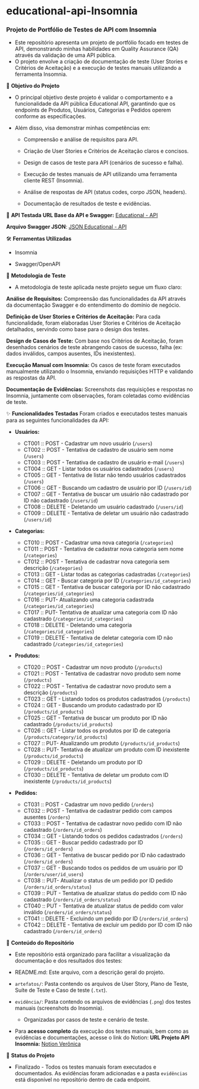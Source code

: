 # educational-api-Insomnia

### Projeto de Portfólio de Testes de API com Insomnia
- Este repositório apresenta um projeto de portfólio focado em testes de API, demonstrando minhas habilidades em Quality Assurance (QA) através da validação de uma API pública. 
- O projeto envolve a criação de documentação de teste (User Stories e Critérios de Aceitação) e a execução de testes manuais utilizando a ferramenta Insomnia.

🎯 **Objetivo do Projeto**
- O principal objetivo deste projeto é validar o comportamento e a funcionalidade da API pública Educational API, garantindo que os endpoints de Produtos, Usuários, Categorias e Pedidos operem conforme as especificações. 
- Além disso, visa demonstrar minhas competências em:

    - Compreensão e análise de requisitos para API.

    - Criação de User Stories e Critérios de Aceitação claros e concisos.

    - Design de casos de teste para API (cenários de sucesso e falha).

    - Execução de testes manuais de API utilizando uma ferramenta cliente REST (Insomnia).

    - Análise de respostas de API (status codes, corpo JSON, headers).

    - Documentação de resultados de teste e evidências.

🔗 **API Testada**
**URL Base da API e Swagger:** [Educational - API](https://educational-api-75qy.onrender.com/api-docs/)

**Arquivo Swagger JSON**: [JSON Educational - API](https://educational-api-75qy.onrender.com/swagger.json)

🛠️ **Ferramentas Utilizadas**
- Insomnia

- Swagger/OpenAPI

📝 **Metodologia de Teste** 
- A metodologia de teste aplicada neste projeto segue um fluxo claro:

**Análise de Requisitos:** Compreensão das funcionalidades da API através da documentação Swagger e do entendimento do domínio de negócio.

**Definição de User Stories e Critérios de Aceitação:** Para cada funcionalidade, foram elaboradas User Stories e Critérios de Aceitação detalhados, servindo como base para o design dos testes.

**Design de Casos de Teste:** Com base nos Critérios de Aceitação, foram desenhados cenários de teste abrangendo casos de sucesso, falha (ex: dados inválidos, campos ausentes, IDs inexistentes).

**Execução Manual com Insomnia:** Os casos de teste foram executados manualmente utilizando o Insomnia, enviando requisições HTTP e validando as respostas da API.

**Documentação de Evidências:** Screenshots das requisições e respostas no Insomnia, juntamente com observações, foram coletadas como evidências de teste.

✨ **Funcionalidades Testadas**
Foram criados e executados testes manuais para as seguintes funcionalidades da API:

* **Usuários:**
    - CT001 :: POST - Cadastrar um novo usuário (```/users```)
    - CT002 :: POST - Tentativa de cadastro de usuário sem nome (```/users```)
    - CT003 :: POST - Tentativa de cadastro de usuário e-mail (```/users```)
    - CT004 :: GET - Listar todos os usuários cadastrados (```/users```)
    - CT005 :: GET - Tentativa de listar não tendo usuários cadastrados (```/users```)
    - CT006 :: GET - Buscando um cadastro de usuário por ID (```/users/id```)
    - CT007 :: GET - Tentativa de buscar um usuário não cadastrado por ID não cadastrado (```/users/id```)
    - CT008 :: DELETE - Deletando um usuário cadastrado (```/users/id```)
    - CT009 :: DELETE - Tentativa de deletar um usuário não cadastrado (```/users/id```)

* **Categorias:**
    - CT010 :: POST - Cadastrar uma nova categoria (```/categories```)
    - CT011 :: POST - Tentativa de cadastrar nova categoria sem nome (```/categories```)
    - CT012 :: POST - Tentativa de cadastrar nova categoria sem descrição (```/categories```)
    - CT013 :: GET - Listar todas as categorias cadastradas (```/categories```)
    - CT014 :: GET - Buscar categoria por ID (```/categories/id_categories```)
    - CT015 :: GET - Tentativa de buscar categoria por ID não cadastrado (```/categories/id_categories```)
    - CT016 :: PUT- Atualizando uma categoria cadastrada (```/categories/id_categories```)
    - CT017 :: PUT- Tentativa de atualizar uma categoria com ID não cadastrado (```/categories/id_categories```)
    - CT018 :: DELETE - Deletando uma categoria (```/categories/id_categories```)
    - CT019 :: DELETE - Tentativa de deletar categoria com ID não cadastrado (```/categories/id_categories```)

* **Produtos:**
    - CT020 :: POST - Cadastrar um novo produto (```/products```)
    - CT021 :: POST - Tentativa de cadastrar novo produto sem nome (```/products```)
    - CT022 :: POST - Tentativa de cadastrar novo produto sem a descrição (```/products```)
    - CT023 :: GET - Listando todos os produtos cadastrados (```/products```)
    - CT024 :: GET - Buscando um produto cadastrado por ID (```/products/id_products```)
    - CT025 :: GET - Tentativa de buscar um produto por ID não cadastrado (```/products/id_products```)
    - CT026 :: GET - Listar todos os produtos por ID de categoria (```/products/category/id_products```)
    - CT027 :: PUT- Atualizando um produto (```/products/id_products```)
    - CT028 :: PUT- Tentativa de atualizar um produto com ID inexistente (```/products/id_products```)
    - CT029 :: DELETE - Deletando um produto por ID (```/products/id_products```)
    - CT030 :: DELETE - Tentativa de deletar um produto com ID inexistente (```/products/id_products```)


* **Pedidos:**
    - CT031 :: POST - Cadastrar um novo pedido (```/orders```)
    - CT032 :: POST - Tentativa de cadastrar pedido com campos ausentes (```/orders```)
    - CT033 :: POST - Tentativa de cadastrar novo pedido com ID não cadastrado (```/orders/id_orders```)
    - CT034 :: GET - Listando todos os pedidos cadastrados (```/orders```)
    - CT035 :: GET - Buscar pedido cadastrado por ID (```/orders/id_orders```)
    - CT036 :: GET - Tentativa de buscar pedido por ID não cadastrado (```/orders/id_orders```)
    - CT037 :: GET - Buscando todos os pedidos de um usuário por ID (```/orders/user/id_users```)
    - CT038 :: PUT- Atualizar o status de um pedido por ID pedido (```/orders/id_orders/status```)
    - CT039 :: PUT - Tentativa de atualizar status do pedido com ID não cadastrado (```/orders/id_orders/status```)
    - CT040 :: PUT - Tentativa de atualizar status de pedido com valor inválido (```/orders/id_orders/status```)
    - CT041 :: DELETE - Excluindo um pedido por ID (```/orders/id_orders```)
    - CT042 :: DELETE - Tentativa de excluir um pedido por ID com ID não cadastrado (```/orders/id_orders```)


📂 **Conteúdo do Repositório**
- Este repositório está organizado para facilitar a visualização da documentação e dos resultados dos testes:

* README.md: Este arquivo, com a descrição geral do projeto.

* ```artefatos/```: Pasta contendo os arquivos de User Story, Plano de Teste, Suíte de Teste e Caso de teste (```.txt```).

* ```evidência/```: Pasta contendo os arquivos de evidências (```.png```) dos testes manuais (screenshots do Insomnia).

    * Organizadas por casos de teste e cenário de teste.

* Para **acesso completo** da execução dos testes manuais, bem como as evidências e documentações, acesse o link do Notion: **URL Projeto API Insomnia:** [Notion Verônica](https://www.notion.so/Testes-Manuais-API-Insomnia-22bf952c68aa80ffbc25f3c56988a9b4)


🚀 **Status do Projeto**
* Finalizado - Todos os testes manuais foram executados e documentados. As evidências foram adicionadas e a pasta ```evidências``` está disponível no repositório dentro de cada endpoint.